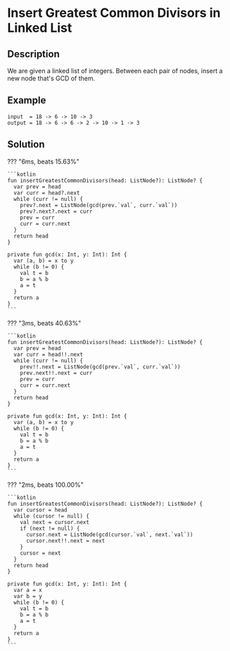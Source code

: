 # Insert Greatest Common Divisors in Linked List

## Description

We are given a linked list of integers. Between each pair of nodes, insert a new node that's GCD of them.

## Example

```
input  = 18 -> 6 -> 10 -> 3
output = 18 -> 6 -> 6 -> 2 -> 10 -> 1 -> 3
```

## Solution

??? "6ms, beats 15.63%"

    ```kotlin
    fun insertGreatestCommonDivisors(head: ListNode?): ListNode? {
      var prev = head
      var curr = head?.next
      while (curr != null) {
        prev?.next = ListNode(gcd(prev.`val`, curr.`val`))
        prev?.next?.next = curr
        prev = curr
        curr = curr.next
      }
      return head
    }

    private fun gcd(x: Int, y: Int): Int {
      var (a, b) = x to y
      while (b != 0) {
        val t = b
        b = a % b
        a = t
      }
      return a
    }
    ```

??? "3ms, beats 40.63%"

    ```kotlin
    fun insertGreatestCommonDivisors(head: ListNode?): ListNode? {
      var prev = head
      var curr = head!!.next
      while (curr != null) {
        prev!!.next = ListNode(gcd(prev.`val`, curr.`val`))
        prev.next!!.next = curr
        prev = curr
        curr = curr.next
      }
      return head
    }

    private fun gcd(x: Int, y: Int): Int {
      var (a, b) = x to y
      while (b != 0) {
        val t = b
        b = a % b
        a = t
      }
      return a
    }
    ```

??? "2ms, beats 100.00%"

    ```kotlin
    fun insertGreatestCommonDivisors(head: ListNode?): ListNode? {
      var cursor = head
      while (cursor != null) {
        val next = cursor.next
        if (next != null) {
          cursor.next = ListNode(gcd(cursor.`val`, next.`val`))
          cursor.next!!.next = next
        }
        cursor = next
      }
      return head
    }

    private fun gcd(x: Int, y: Int): Int {
      var a = x
      var b = y
      while (b != 0) {
        val t = b
        b = a % b
        a = t
      }
      return a
    }
    ```
